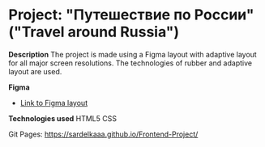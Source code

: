 # Project: "Путешествие по России" ("Travel around Russia")

**Description** 
    The project is made using a Figma layout with adaptive layout for all major screen resolutions. The technologies of rubber and adaptive layout are used. 

**Figma**

* [Link to Figma layout](https://www.figma.com/file/5S2WSbEFL6awjVWJ0NWL8Q/Sprint-3_-Russia-_-desktop-mobile?node-id=28503%3A0)

**Technologies used**
HTML5
CSS

Git Pages: https://sardelkaaa.github.io/Frontend-Project/
